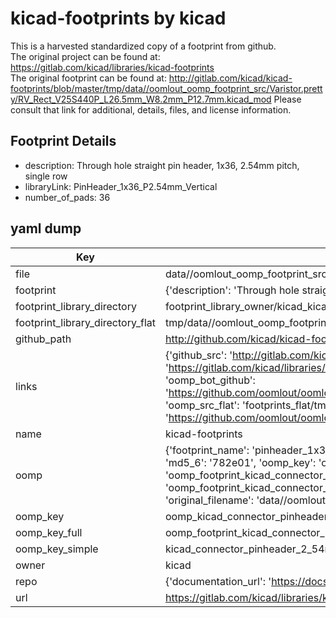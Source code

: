 # kicad-footprints by kicad  
This is a harvested standardized copy of a footprint from github.  
The original project can be found at:  
https://gitlab.com/kicad/libraries/kicad-footprints  
The original footprint can be found at:
http://gitlab.com/kicad/kicad-footprints/blob/master/tmp/data//oomlout_oomp_footprint_src/Varistor.pretty/RV_Rect_V25S440P_L26.5mm_W8.2mm_P12.7mm.kicad_mod
Please consult that link for additional, details, files, and license information.  
## Footprint Details
* description: Through hole straight pin header, 1x36, 2.54mm pitch, single row  
* libraryLink: PinHeader_1x36_P2.54mm_Vertical  
* number_of_pads: 36  
## yaml dump  
| Key | Value |  
| --- | --- |  
| file | data//oomlout_oomp_footprint_src/kicad-footprints/Connector_PinHeader_2.54mm.pretty/PinHeader_1x36_P2.54mm_Vertical.kicad_mod |  
| footprint | {'description': 'Through hole straight pin header, 1x36, 2.54mm pitch, single row', 'libraryLink': 'PinHeader_1x36_P2.54mm_Vertical', 'number_of_pads': 36} |  
| footprint_library_directory | footprint_library_owner/kicad_kicad-footprints/ |  
| footprint_library_directory_flat | tmp/data//oomlout_oomp_footprint_src/footprints_flat/kicad_connector_pinheader_2_54mm_pinheader_1x36_p2_54mm_vertical/working |  
| github_path | http://github.com/kicad/kicad-footprints/blob/master/tmp/data//oomlout_oomp_footprint_src/Connector_PinHeader_2.54mm.pretty/PinHeader_1x36_P2.54mm_Vertical.kicad_mod |  
| links | {'github_src': 'http://gitlab.com/kicad/kicad-footprints/blob/master/tmp/data//oomlout_oomp_footprint_src/Varistor.pretty/RV_Rect_V25S440P_L26.5mm_W8.2mm_P12.7mm.kicad_mod', 'github_src_repo': 'https://gitlab.com/kicad/libraries/kicad-footprints', 'oomp_bot': 'tmp/data//oomlout_oomp_footprint_src/footprints/kicad_connector_pinheader_2_54mm_pinheader_1x36_p2_54mm_vertical/working', 'oomp_bot_github': 'https://github.com/oomlout/oomlout_oomp_footprint_bot/tree/main/tmp/data//oomlout_oomp_footprint_src/footprints/kicad_connector_pinheader_2_54mm_pinheader_1x36_p2_54mm_vertical/working', 'oomp_src_flat': 'footprints_flat/tmp/data//oomlout_oomp_footprint_src/footprints_flat/kicad_connector_pinheader_2_54mm_pinheader_1x36_p2_54mm_vertical/working', 'oomp_src_flat_github': 'https://github.com/oomlout/oomlout_oomp_footprint_src/tree/main/tmp/data//oomlout_oomp_footprint_src/footprints_flat/kicad_connector_pinheader_2_54mm_pinheader_1x36_p2_54mm_vertical/working'} |  
| name | kicad-footprints |  
| oomp | {'footprint_name': 'pinheader_1x36_p2_54mm_vertical', 'library_name': 'connector_pinheader_2_54mm', 'md5': '782e016a6432a17531496dd980023596', 'md5_10': '782e016a64', 'md5_5': '782e0', 'md5_6': '782e01', 'oomp_key': 'oomp_kicad_connector_pinheader_2_54mm_pinheader_1x36_p2_54mm_vertical', 'oomp_key_extra': 'oomp_footprint_kicad_connector_pinheader_2_54mm_pinheader_1x36_p2_54mm_vertical', 'oomp_key_full': 'oomp_footprint_kicad_connector_pinheader_2_54mm_pinheader_1x36_p2_54mm_vertical_782e01', 'oomp_key_simple': 'kicad_connector_pinheader_2_54mm_pinheader_1x36_p2_54mm_vertical', 'original_filename': 'data//oomlout_oomp_footprint_src/kicad-footprints/Connector_PinHeader_2.54mm.pretty/PinHeader_1x36_P2.54mm_Vertical.kicad_mod', 'owner_name': 'kicad'} |  
| oomp_key | oomp_kicad_connector_pinheader_2_54mm_pinheader_1x36_p2_54mm_vertical |  
| oomp_key_full | oomp_footprint_kicad_connector_pinheader_2_54mm_pinheader_1x36_p2_54mm_vertical |  
| oomp_key_simple | kicad_connector_pinheader_2_54mm_pinheader_1x36_p2_54mm_vertical |  
| owner | kicad |  
| repo | {'documentation_url': 'https://docs.github.com/rest/repos/repos#get-a-repository', 'message': 'Not Found'} |  
| url | https://gitlab.com/kicad/libraries/kicad-footprints |  

